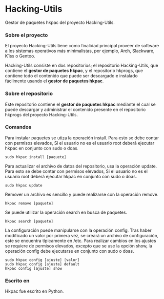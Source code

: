 # Hacking-Utils

Gestor de paquetes hkpac del proyecto Hacking-Utils.

### Sobre el proyecto

El proyecto Hacking-Utils tiene como finalidad principal proveer de software a los sistemas operativos más minimalistas, por ejemplo, Arch, Slackware, K1ss o Gentoo.

Hacking-Utils consiste en dos repositorios; el repositorio Hacking-Utils, que contiene el **gestor de paquetes hkpac**, y el repositorio hkprogs, que contiene todo el contenido que puede ser descargado e instalado fácilmente usando el **gestor de paquetes hkpac**.

### Sobre el repositorio

Este repositorio contiene el **gestor de paquetes hkpac** mediante el cual se puede descargar y administrar el contenido presente en el repositorio hkprogs del proyecto Hacking-Utils.

### Comandos

Para instalar paquetes se utiza la operación install. Para esto se debe contar con permisos elevados, Si el usuario no es el usuario root deberá ejecutar hkpac en conjunto con sudo o doas.

    sudo hkpac install [paquete]

Para actualizar el archivo de datos del repositorio, usa la operación update. Para esto se debe contar con permisos elevados, Si el usuario no es el usuario root deberá ejecutar hkpac en conjunto con sudo o doas.

    sudo hkpac update

Remover un archivo es sencillo y puede realizarse con la operación remove.

    hkpac remove [paquete]

Se puede utilizar la operación search en busca de paquetes.

    hkpac search [paquete]

La configuración puede manipularse con la operación config. Tras haber modificado un valor por primera vez, se creará un archivo de configuración, este se encuentra típicamente en /etc. Para realizar cambios en los ajustes se requiere de permisos elevados, excepto que se use la opción show, la operación config debe ejecutarse en conjunto con sudo o doas.

    sudo hkpac config [ajuste] [valor]
    sudo hkpac config [ajuste] default
    hkpac config [ajuste] show

### Escrito en

Hkpac fue escrito en Python.